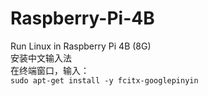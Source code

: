 # Raspberry-Pi-4B
Run Linux in Raspberry Pi 4B (8G)<br>
安装中文输入法<br>
在终端窗口，输入：<br>
`
sudo apt-get install -y fcitx-googlepinyin
`
